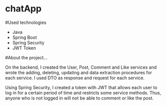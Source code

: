 # chatApp

#Used technologies
<ul>
  <li>Java</li>
  <li>Spring Boot</li>
  <li>Spring Security</li>
  <li>JWT Token</li>
</ul>

#About the project...
<div>
  <p>
    On the backend, I created the User, Post, Comment and Like services and wrote the adding, deleting, updating and data extraction procedures for each service. I used DTO as response and request for each service.

Using Spring Security, I created a token with JWT that allows each user to log in for a certain period of time and restricts some service methods. Thus, anyone who is not logged in will not be able to comment or like the post.
  </p>
  
</div>
